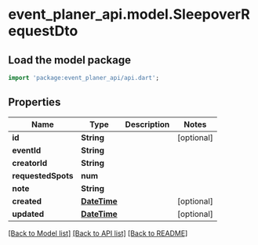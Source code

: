 # event_planer_api.model.SleepoverRequestDto

## Load the model package
```dart
import 'package:event_planer_api/api.dart';
```

## Properties
Name | Type | Description | Notes
------------ | ------------- | ------------- | -------------
**id** | **String** |  | [optional] 
**eventId** | **String** |  | 
**creatorId** | **String** |  | 
**requestedSpots** | **num** |  | 
**note** | **String** |  | 
**created** | [**DateTime**](DateTime.md) |  | [optional] 
**updated** | [**DateTime**](DateTime.md) |  | [optional] 

[[Back to Model list]](../README.md#documentation-for-models) [[Back to API list]](../README.md#documentation-for-api-endpoints) [[Back to README]](../README.md)


